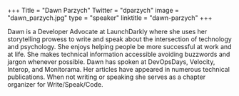 +++
Title = "Dawn Parzych"
Twitter = "dparzych"
image = "dawn_parzych.jpg"
type = "speaker"
linktitle = "dawn-parzych"
+++

Dawn is a Developer Advocate at LaunchDarkly where she uses her storytelling prowess to write and speak about the intersection of technology and psychology. She enjoys helping people be more successful at work and at life. She makes technical information accessible avoiding buzzwords and jargon whenever possible. Dawn has spoken at DevOpsDays, Velocity, Interop, and Monitorama. Her articles have appeared in numerous technical publications. When not writing or speaking she serves as a chapter organizer for Write/Speak/Code.
